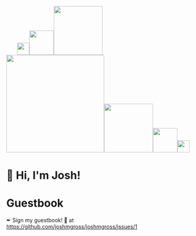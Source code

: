 <img src="https://github.githubassets.com/images/mona-whisper.gif" width="4px"><img src="https://github.githubassets.com/images/mona-whisper.gif" width="8px"><img src="https://github.githubassets.com/images/mona-whisper.gif" width="16px"><img src="https://github.githubassets.com/images/mona-whisper.gif" width="32px"><img src="https://github.githubassets.com/images/mona-whisper.gif" width="64px"><img src="https://github.githubassets.com/images/mona-whisper.gif" width="128px"><img src="https://github.githubassets.com/images/mona-whisper.gif" width="256px"><img src="https://github.githubassets.com/images/mona-whisper.gif" width="128px"><img src="https://github.githubassets.com/images/mona-whisper.gif" width="64px"><img src="https://github.githubassets.com/images/mona-whisper.gif" width="32px"><img src="https://github.githubassets.com/images/mona-whisper.gif" width="16px"><img src="https://github.githubassets.com/images/mona-whisper.gif" width="8px"><img src="https://github.githubassets.com/images/mona-whisper.gif" width="4px">

# :wave: Hi, I'm Josh!


# Guestbook

✒ Sign my guestbook! 📖 at https://github.com/joshmgross/joshmgross/issues/1

<!--START:guestbook-->

<!--END:guestbook-->